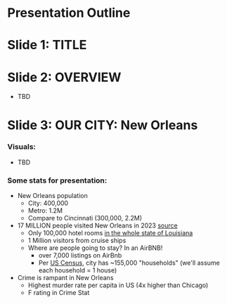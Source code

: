 # Presentation Outline

# Slide 1: TITLE

# Slide 2: OVERVIEW
- TBD

# Slide 3: OUR CITY: New Orleans
### Visuals:
- TBD


### Some stats for presentation:
- New Orleans population
  - City: 400,000
  - Metro: 1.2M
  - Compare to Cincinnati (300,000, 2.2M)
- 17 MILLION people visited New Orleans in 2023 [source](https://bizneworleans.com/tourism-is-economic-development/)
  - Only 100,000 hotel rooms [in the whole state of Louisiana](https://www.explorelouisiana.com/sites/default/files/2021-02/2020StateOfTourism-October%20Monthly.pdf)
  - 1 Million visitors from cruise ships
  - Where are people going to stay? In an AirBNB! 
      - over 7,000 listings on AirBnb
      - Per [US Census](https://www.census.gov/quickfacts/fact/table/neworleanscitylouisiana/PST045223), city has ~155,000 "households" (we'll assume each household = 1 house)
- Crime is rampant in New Orleans
  - Highest murder rate per capita in US (4x higher than Chicago)
  - F rating in Crime Stat

